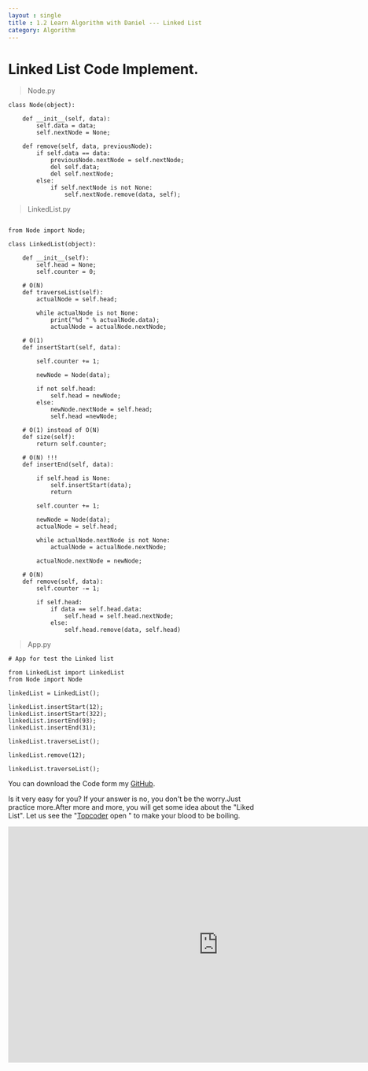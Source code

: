 ```yaml
---
layout : single
title : 1.2 Learn Algorithm with Daniel --- Linked List
category: Algorithm
---
```


# Linked List Code Implement.







> Node.py

```
class Node(object):

    def __init__(self, data):
        self.data = data;
        self.nextNode = None;

    def remove(self, data, previousNode):
        if self.data == data:
            previousNode.nextNode = self.nextNode;
            del self.data;
            del self.nextNode;
        else:
            if self.nextNode is not None:
                self.nextNode.remove(data, self);
```

> LinkedList.py

```

from Node import Node;

class LinkedList(object):

    def __init__(self):
        self.head = None;
        self.counter = 0;

    # O(N)
    def traverseList(self):
        actualNode = self.head;

        while actualNode is not None:
            print("%d " % actualNode.data);
            actualNode = actualNode.nextNode;

    # O(1)
    def insertStart(self, data):

        self.counter += 1;

        newNode = Node(data);

        if not self.head:
            self.head = newNode;
        else:
            newNode.nextNode = self.head;
            self.head =newNode;

    # O(1) instead of O(N)
    def size(self):
        return self.counter;

    # O(N) !!!
    def insertEnd(self, data):

        if self.head is None:
            self.insertStart(data);
            return

        self.counter += 1;

        newNode = Node(data);
        actualNode = self.head;

        while actualNode.nextNode is not None:
            actualNode = actualNode.nextNode;

        actualNode.nextNode = newNode;

    # O(N)
    def remove(self, data):
        self.counter -= 1;

        if self.head:
            if data == self.head.data:
                self.head = self.head.nextNode;
            else:
                self.head.remove(data, self.head)

```

> App.py

```
# App for test the Linked list

from LinkedList import LinkedList
from Node import Node

linkedList = LinkedList();

linkedList.insertStart(12);
linkedList.insertStart(322);
linkedList.insertEnd(93);
linkedList.insertEnd(31);

linkedList.traverseList();

linkedList.remove(12);

linkedList.traverseList();

```





You can download the Code form my [GitHub](https://github.com/PythonJourney/DanielAlgorithm).

Is it very easy for you? If your answer is no, you don't be the worry.Just practice more.After more and more, you will get some idea about the "Liked List". Let us see the "[Topcoder](https://www.topcoder.com/) open " to make your blood to be boiling.



<div style="max-width:640px; margin:0 auto 10px;" >
<div
style="position: relative;
width:100%;
padding-bottom:56.25%;
height:0;">

<iframe width="854" height="480" src="https://www.youtube.com/embed/Rba7qjb0378" frameborder="0" allowfullscreen></iframe>


</div>
</div>
